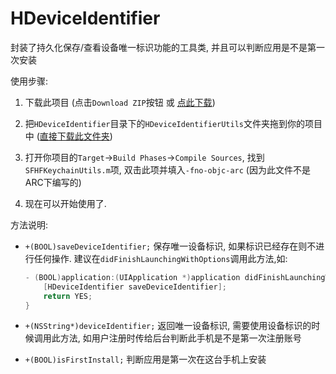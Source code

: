 # HDeviceIdentifier
封装了持久化保存/查看设备唯一标识功能的工具类, 并且可以判断应用是不是第一次安装

使用步骤:

1. 下载此项目 (点击`Download ZIP`按钮 或 [点此下载](https://github.com/Hext123/HDeviceIdentifier/archive/master.zip))

2. 把`HDeviceIdentifier`目录下的`HDeviceIdentifierUtils`文件夹拖到你的项目中 ([直接下载此文件夹](https://github.com/Hext123/HDeviceIdentifier/tree/master/HDeviceIdentifier/HDeviceIdentifierUtils))

3. 打开你项目的`Target`->`Build Phases`->`Compile Sources`, 找到`SFHFKeychainUtils.m`项, 双击此项并填入`-fno-objc-arc` (因为此文件不是ARC下编写的)

4. 现在可以开始使用了.

方法说明:

* `+(BOOL)saveDeviceIdentifier;` 保存唯一设备标识, 如果标识已经存在则不进行任何操作. 建议在`didFinishLaunchingWithOptions`调用此方法,如:

  ```objectivec
  - (BOOL)application:(UIApplication *)application didFinishLaunchingWithOptions:(NSDictionary *)launchOptions {
      [HDeviceIdentifier saveDeviceIdentifier];
      return YES;
  }
  ```
  
* `+(NSString*)deviceIdentifier;` 返回唯一设备标识, 需要使用设备标识的时候调用此方法, 如用户注册时传给后台判断此手机是不是第一次注册账号

* `+(BOOL)isFirstInstall;` 判断应用是第一次在这台手机上安装
